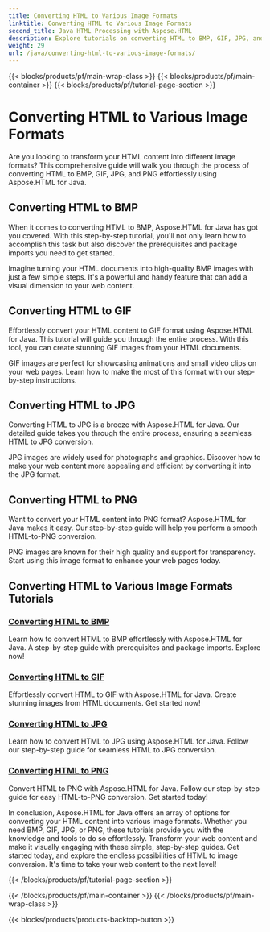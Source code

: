 ```yaml
---
title: Converting HTML to Various Image Formats
linktitle: Converting HTML to Various Image Formats
second_title: Java HTML Processing with Aspose.HTML
description: Explore tutorials on converting HTML to BMP, GIF, JPG, and PNG effortlessly with Aspose.HTML for Java. Create stunning images from HTML documents.
weight: 29
url: /java/converting-html-to-various-image-formats/
---
```


{{< blocks/products/pf/main-wrap-class >}}
{{< blocks/products/pf/main-container >}}
{{< blocks/products/pf/tutorial-page-section >}}

# Converting HTML to Various Image Formats


Are you looking to transform your HTML content into different image formats? This comprehensive guide will walk you through the process of converting HTML to BMP, GIF, JPG, and PNG effortlessly using Aspose.HTML for Java. 

## Converting HTML to BMP

When it comes to converting HTML to BMP, Aspose.HTML for Java has got you covered. With this step-by-step tutorial, you'll not only learn how to accomplish this task but also discover the prerequisites and package imports you need to get started.

Imagine turning your HTML documents into high-quality BMP images with just a few simple steps. It's a powerful and handy feature that can add a visual dimension to your web content.

## Converting HTML to GIF

Effortlessly convert your HTML content to GIF format using Aspose.HTML for Java. This tutorial will guide you through the entire process. With this tool, you can create stunning GIF images from your HTML documents.

GIF images are perfect for showcasing animations and small video clips on your web pages. Learn how to make the most of this format with our step-by-step instructions.

## Converting HTML to JPG

Converting HTML to JPG is a breeze with Aspose.HTML for Java. Our detailed guide takes you through the entire process, ensuring a seamless HTML to JPG conversion.

JPG images are widely used for photographs and graphics. Discover how to make your web content more appealing and efficient by converting it into the JPG format.

## Converting HTML to PNG

Want to convert your HTML content into PNG format? Aspose.HTML for Java makes it easy. Our step-by-step guide will help you perform a smooth HTML-to-PNG conversion.

PNG images are known for their high quality and support for transparency. Start using this image format to enhance your web pages today.

## Converting HTML to Various Image Formats Tutorials
### [Converting HTML to BMP](./convert-html-to-bmp/)
Learn how to convert HTML to BMP effortlessly with Aspose.HTML for Java. A step-by-step guide with prerequisites and package imports. Explore now!
### [Converting HTML to GIF](./convert-html-to-gif/)
Effortlessly convert HTML to GIF with Aspose.HTML for Java. Create stunning images from HTML documents. Get started now!
### [Converting HTML to JPG](./convert-html-to-jpg/)
Learn how to convert HTML to JPG using Aspose.HTML for Java. Follow our step-by-step guide for seamless HTML to JPG conversion.
### [Converting HTML to PNG](./convert-html-to-png/)
Convert HTML to PNG with Aspose.HTML for Java. Follow our step-by-step guide for easy HTML-to-PNG conversion. Get started today!

In conclusion, Aspose.HTML for Java offers an array of options for converting your HTML content into various image formats. Whether you need BMP, GIF, JPG, or PNG, these tutorials provide you with the knowledge and tools to do so effortlessly. Transform your web content and make it visually engaging with these simple, step-by-step guides. Get started today, and explore the endless possibilities of HTML to image conversion. It's time to take your web content to the next level!

{{< /blocks/products/pf/tutorial-page-section >}}

{{< /blocks/products/pf/main-container >}}
{{< /blocks/products/pf/main-wrap-class >}}

{{< blocks/products/products-backtop-button >}}
